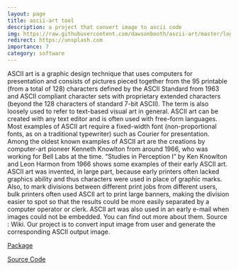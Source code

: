 ```yaml
---
layout: page
title: ascii-art tool
description: a project that convert image to ascii code
img: https://raw.githubusercontent.com/dawsonbooth/ascii-art/master/logo.png
redirect: https://unsplash.com
importance: 7
category: software
---
```


ASCII art is a graphic design technique that uses computers for presentation and consists of pictures pieced together from the 95 printable (from a total of 128) characters defined by the ASCII Standard from 1963 and ASCII compliant character sets with proprietary extended characters (beyond the 128 characters of standard 7-bit ASCII). The term is also loosely used to refer to text-based visual art in general. ASCII art can be created with any text editor and is often used with free-form languages. Most examples of ASCII art require a fixed-width font (non-proportional fonts, as on a traditional typewriter) such as Courier for presentation. Among the oldest known examples of ASCII art are the creations by computer-art pioneer Kenneth Knowlton from around 1966, who was working for Bell Labs at the time. “Studies in Perception I” by Ken Knowlton and Leon Harmon from 1966 shows some examples of their early ASCII art. ASCII art was invented, in large part, because early printers often lacked graphics ability and thus characters were used in place of graphic marks. Also, to mark divisions between different print jobs from different users, bulk printers often used ASCII art to print large banners, making the division easier to spot so that the results could be more easily separated by a computer operator or clerk. ASCII art was also used in an early e-mail when images could not be embedded. You can find out more about them. Source : Wiki.
Our project is to convert input image from user and generate the corresponding ASCII output image.

[Package](https://pypi.org/project/asciiarttools/0.0.3/)

[Source Code](https://github.com/jiawei-zhang-a/ascii-art-tools)